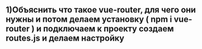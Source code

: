 ## 1)Объяснить что такое vue-router, для чего они нужны и потом делаем установку ( npm i vue-router ) и подключаем к проекту создаем routes.js и делаем настройку

